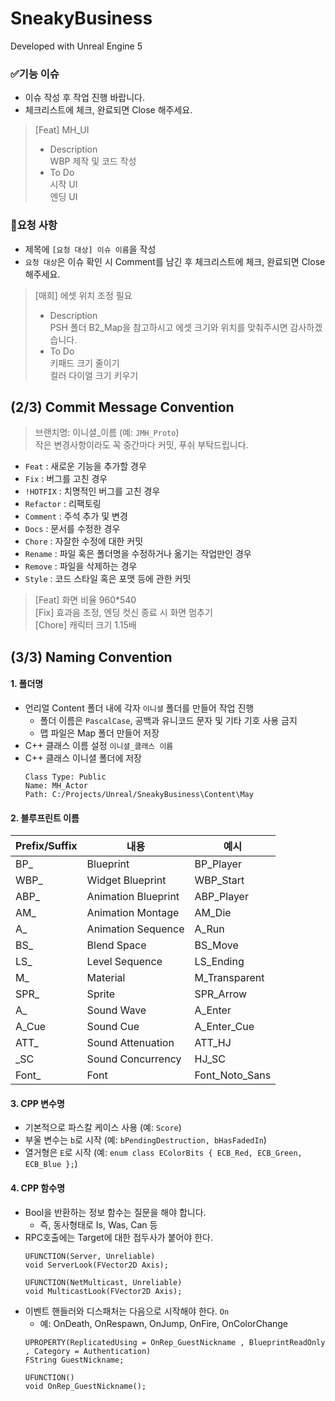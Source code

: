 # SneakyBusiness

Developed with Unreal Engine 5

### ✅기능 이슈
* 이슈 작성 후 작업 진행 바랍니다.
* 체크리스트에 체크, 완료되면 Close 해주세요.<br>
> [Feat] MH_UI<br>
> * Description<br>
> WBP 제작 및 코드 작성<br>
> * To Do<br>
> 시작 UI<br>
> 엔딩 UI
### 🙏요청 사항
* 제목에 ```[요청 대상] 이슈 이름```을 작성
* ```요청 대상```은 이슈 확인 시 Comment를 남긴 후 체크리스트에 체크, 완료되면 Close 해주세요.
> [매희] 에셋 위치 조정 필요<br>
> * Description<br>
> PSH 폴더 B2_Map을 참고하시고 에셋 크기와 위치를 맞춰주시면 감사하겠습니다.<br>
> * To Do<br>
> 키패드 크기 줄이기<br>
> 컬러 다이얼 크기 키우기

## (2/3) Commit Message Convention
> 브랜치명: 이니셜_이름 (예: ```JMH_Proto```)<br>
> 작은 변경사항이라도 꼭 중간마다 커밋, 푸쉬 부탁드립니다.
* ```Feat``` : 새로운 기능을 추가할 경우
* ```Fix``` : 버그를 고친 경우
* ```!HOTFIX``` : 치명적인 버그를 고친 경우
* ```Refactor``` : 리팩토링
* ```Comment``` : 주석 추가 및 변경
* ```Docs``` : 문서를 수정한 경우
* ```Chore``` : 자잘한 수정에 대한 커밋
* ```Rename``` : 파일 혹은 폴더명을 수정하거나 옮기는 작업만인 경우
* ```Remove``` : 파일을 삭제하는 경우
* ```Style``` : 코드 스타일 혹은 포맷 등에 관한 커밋
> [Feat] 화면 비율 960*540<br>
> [Fix] 효과음 조정, 엔딩 컷신 종료 시 화면 멈추기<br>
> [Chore] 캐릭터 크기 1.15배<br>

## (3/3) Naming Convention
#### 1. 폴더명
* 언리얼 Content 폴더 내에 각자 ```이니셜``` 폴더를 만들어 작업 진행
  * 폴더 이름은 ```PascalCase```, 공백과 유니코드 문자 및 기타 기호 사용 금지
  * 맵 파일은 Map 폴더 만들어 저장
* C++ 클래스 이름 설정 ```이니셜_클래스 이름```
* C++ 클래스 이니셜 폴더에 저장
  ```
  Class Type: Public
  Name: MH_Actor
  Path: C:/Projects/Unreal/SneakyBusiness\Content\May
  ```
  
#### 2. 블루프린트 이름

|Prefix/Suffix|내용|예시|
|------|---|---|
|BP_|Blueprint|BP_Player|
|WBP_|Widget Blueprint|WBP_Start|
|ABP_|Animation Blueprint|ABP_Player|
|AM_|Animation Montage|AM_Die|
|A_|Animation Sequence|A_Run|
|BS_|Blend Space|BS_Move|
|LS_|Level Sequence|LS_Ending|
|M_|Material|M_Transparent|
|SPR_|Sprite|SPR_Arrow|
|A_|Sound Wave|A_Enter|
|A_Cue|Sound Cue|A_Enter_Cue|
|ATT_|Sound Attenuation|ATT_HJ|
|_SC|Sound Concurrency|HJ_SC|
|Font_|Font|Font_Noto_Sans|

#### 3. CPP 변수명
  * 기본적으로 파스칼 케이스 사용 (예: ```Score```)
  * 부울 변수는 ```b```로 시작 (예: ```bPendingDestruction, bHasFadedIn```)
  * 열거형은 ```E```로 시작 (예: ```enum class EColorBits { ECB_Red, ECB_Green, ECB_Blue };```)

#### 4. CPP 함수명
* Bool을 반환하는 정보 함수는 질문을 해야 합니다.
  * 즉, 동사형태로 Is, Was, Can 등
* RPC호출에는 Target에 대한 접두사가 붙어야 한다.
  ```
  UFUNCTION(Server, Unreliable)
  void ServerLook(FVector2D Axis);

  UFUNCTION(NetMulticast, Unreliable)
  void MulticastLook(FVector2D Axis);
  ```
* 이벤트 핸들러와 디스패처는 다음으로 시작해야 한다. ```On```
  * 예: OnDeath, OnRespawn, OnJump, OnFire, OnColorChange
  ```
  UPROPERTY(ReplicatedUsing = OnRep_GuestNickname , BlueprintReadOnly , Category = Authentication)
  FString GuestNickname;

  UFUNCTION()
  void OnRep_GuestNickname();
  ```
